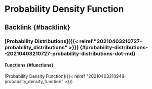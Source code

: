 # Probability Density Function


## Backlink {#backlink}


### [Probability Distributions]({{< relref "20210403210727-probability_distributions" >}}) {#probability-distributions--20210403210727-probability-distributions-dot-md}


#### Functions {#functions}

[Probability Density Function]({{< relref "20210403210948-probability_density_function" >}})

